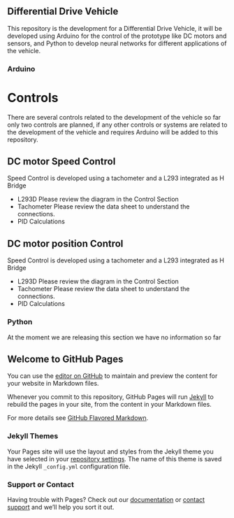 ## Differential Drive Vehicle

This repository is the development for a Differential Drive Vehicle, it will be developed using Arduino for the control of the prototype like DC motors and sensors, and Python to develop neural networks for different applications of the vehicle.

### Arduino

# Controls
There are several controls related to the development of the vehicle so far only two controls are planned, if any other controls or systems are related to the development of the vehicle and requires Arduino will be added to this repository.

## DC motor Speed Control
Speed Control is developed using a tachometer and a L293 integrated as H Bridge
- L293D
Please review the diagram in the Control Section
- Tachometer
Please review the data sheet to understand the connections.
- PID Calculations


## DC motor position Control
Speed Control is developed using a tachometer and a L293 integrated as H Bridge
- L293D
Please review the diagram in the Control Section
- Tachometer
Please review the data sheet to understand the connections.
- PID Calculations

### Python
At the moment we are releasing this section we have no information so far


## Welcome to GitHub Pages

You can use the [editor on GitHub](https://github.com/ahuifragoso/differentialDrive/edit/master/README.md) to maintain and preview the content for your website in Markdown files.

Whenever you commit to this repository, GitHub Pages will run [Jekyll](https://jekyllrb.com/) to rebuild the pages in your site, from the content in your Markdown files.

For more details see [GitHub Flavored Markdown](https://guides.github.com/features/mastering-markdown/).

### Jekyll Themes

Your Pages site will use the layout and styles from the Jekyll theme you have selected in your [repository settings](https://github.com/ahuifragoso/differentialDrive/settings). The name of this theme is saved in the Jekyll `_config.yml` configuration file.

### Support or Contact

Having trouble with Pages? Check out our [documentation](https://help.github.com/categories/github-pages-basics/) or [contact support](https://github.com/contact) and we’ll help you sort it out.
